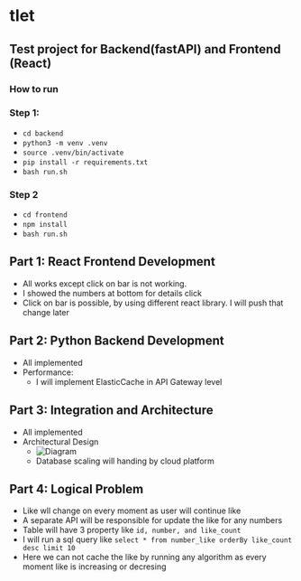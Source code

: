# tlet

## Test project for Backend(fastAPI) and Frontend (React)

### How to run

### Step 1:
- ```cd backend```
- ```python3 -m venv .venv```
- ```source .venv/bin/activate```
- ```pip install -r requirements.txt```
- ```bash run.sh```

### Step 2
- ```cd frontend```
- ```npm install```
- ```bash run.sh```

## Part 1: React Frontend Development
- All works except click on bar is not working.
- I showed the numbers at bottom for details click
- Click on bar is possible, by using different react library. I will push that change later

 
## Part 2: Python Backend Development
- All implemented
- Performance: 
  - I will implement ElasticCache in API Gateway level

## Part 3: Integration and Architecture
- All implemented
- Architectural Design
  - ![Diagram](https://github.com/skpaik/tlet/blob/main/architecture_diagram.jpg?raw=true)
  - Database scaling will handing by cloud platform


## Part 4: Logical Problem
- Like wll change on every moment as user will continue like
- A separate API will be responsible for update the like for any numbers
- Table will have 3 property like `id, number, and like_count`
- I will run a sql query like `select * from number_like orderBy like_count desc limit 10`
- Here we can not cache the like by running any algorithm as every moment like is increasing or decresing
